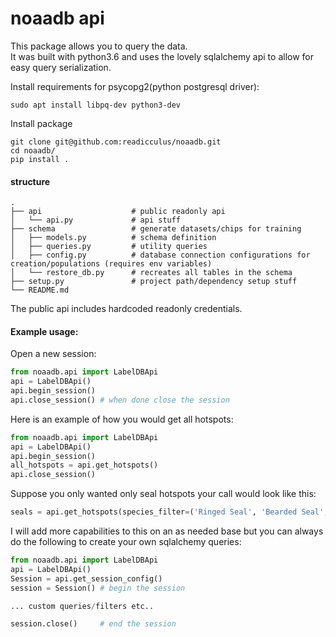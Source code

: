 # noaadb api
This package allows you to query the data.  
It was built with python3.6 and uses the lovely sqlalchemy api to allow for easy query serialization.

Install requirements for psycopg2(python postgresql driver):
```
sudo apt install libpq-dev python3-dev
```

Install package
```
git clone git@github.com:readicculus/noaadb.git
cd noaadb/
pip install . 
```
#### structure
    .
    ├── api                    # public readonly api
    │   └── api.py             # api stuff
    ├── schema                 # generate datasets/chips for training
    │   ├── models.py          # schema definition
    │   ├── queries.py         # utility queries
    │   ├── config.py          # database connection configurations for creation/populations (requires env variables)
    │   └── restore_db.py      # recreates all tables in the schema
    ├── setup.py               # project path/dependency setup stuff
    └── README.md

The public api includes hardcoded readonly credentials.

#### Example usage:
Open a new session:
```python
from noaadb.api import LabelDBApi
api = LabelDBApi()
api.begin_session()
api.close_session() # when done close the session
```

Here is an example of how you would get all hotspots:
```python
from noaadb.api import LabelDBApi
api = LabelDBApi()
api.begin_session()
all_hotspots = api.get_hotspots()
api.close_session()
```

Suppose you only wanted only seal hotspots your call would look like this:
```python
seals = api.get_hotspots(species_filter=('Ringed Seal', 'Bearded Seal', 'UNK Seal'))
```

I will add more capabilities to this on an as needed base but you can always do the following to create your own sqlalchemy queries:
```python
from noaadb.api import LabelDBApi
api = LabelDBApi()
Session = api.get_session_config()
session = Session() # begin the session

... custom queries/filters etc..

session.close()     # end the session
```

